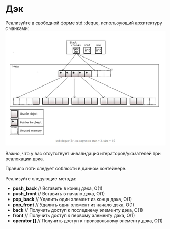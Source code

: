 # Дэк

Реализуйте в свободной форме std::deque, использующий архитектуру с чанками:
![Alt text](image.png)

Важно, что у вас отсутствует инвалидация итераторов/указателей при реалокации дэка.

Правило пяти следует соблюсти в данном контейнере.

Реализуйте следующие методы:
- **push_back** // Вставить в конец дэка, O(1)
- **push_front** // Вставить в начало дэка, O(1)
- **pop_back** // Удалить один элемент из конца дэка, O(1)
- **pop_front** // Удалить один элемент из начало дэка, O(1)
- **back** // Получить доступ к последнему элементу дэка, O(1)
- **front** // Получить доступ к первому элементу дэка, O(1)
- **operator []** // Получить доступ к произвольному элементу дэка, O(1)
